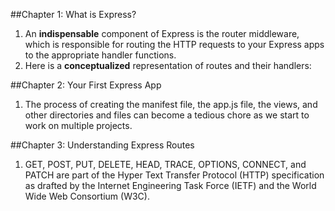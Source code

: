 ##Chapter 1: What is Express?
1. An __indispensable__ component of Express is the router middleware, which is responsible for routing the HTTP requests to your Express apps to the appropriate handler functions.
2. Here is a __conceptualized__ representation of routes and their handlers:

##Chapter 2: Your First Express App
1. The process of creating the manifest file, the app.js file, the views, and other directories and files can become a tedious chore as we start to work on multiple projects. 

##Chapter 3: Understanding Express Routes
1. GET, POST, PUT, DELETE, HEAD, TRACE, OPTIONS, CONNECT, and PATCH are part of the Hyper Text Transfer Protocol (HTTP) specification as drafted by the Internet Engineering Task Force (IETF) and the World Wide Web Consortium (W3C).

